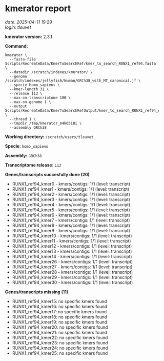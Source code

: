 # kmerator report
*date: 2025-04-11 19:29*  
*login: tlouvet*

**kmerator version:** 2.3.1

**Command:**

```
kmerator \
  --fasta-file Scripts/RecreateData/KmerToSearchRef/kmer_to_search_RUNX1_ref94.fasta \
  --datadir /scratch/indexes/kmerator/ \
  --genome /scratch/indexes/jellyfish/human/GRCh38_with_MT_canonical.jf \
  --specie homo_sapiens \
  --kmer-length 31 \
  --release 113 \
  --max-on-transcriptome 100 \
  --max-on-genome 1 \
  --output Scripts/RecreateData/KmerToSearchRefOutput/kmer_to_search_RUNX1_ref94_output \
  --thread 1 \
  --tmpdir /tmp/kmerator_m4k05i8i \
  --assembly GRCh38
```

**Working directory:** `/scratch/users/tlouvet`

**Specie:** `homo_sapiens`

**Assembly:** `GRCh38`

**Transcriptome release:** `113`

**Genes/transcripts succesfully done (20)**

- RUNX1_ref94_kmer0 - kmers/contigs: 1/1 (level: transcript)
- RUNX1_ref94_kmer1 - kmers/contigs: 1/1 (level: transcript)
- RUNX1_ref94_kmer2 - kmers/contigs: 1/1 (level: transcript)
- RUNX1_ref94_kmer3 - kmers/contigs: 1/1 (level: transcript)
- RUNX1_ref94_kmer4 - kmers/contigs: 1/1 (level: transcript)
- RUNX1_ref94_kmer5 - kmers/contigs: 1/1 (level: transcript)
- RUNX1_ref94_kmer6 - kmers/contigs: 1/1 (level: transcript)
- RUNX1_ref94_kmer7 - kmers/contigs: 1/1 (level: transcript)
- RUNX1_ref94_kmer8 - kmers/contigs: 1/1 (level: transcript)
- RUNX1_ref94_kmer9 - kmers/contigs: 1/1 (level: transcript)
- RUNX1_ref94_kmer10 - kmers/contigs: 1/1 (level: transcript)
- RUNX1_ref94_kmer11 - kmers/contigs: 1/1 (level: transcript)
- RUNX1_ref94_kmer12 - kmers/contigs: 1/1 (level: transcript)
- RUNX1_ref94_kmer13 - kmers/contigs: 1/1 (level: transcript)
- RUNX1_ref94_kmer14 - kmers/contigs: 1/1 (level: transcript)
- RUNX1_ref94_kmer26 - kmers/contigs: 1/1 (level: transcript)
- RUNX1_ref94_kmer27 - kmers/contigs: 1/1 (level: transcript)
- RUNX1_ref94_kmer28 - kmers/contigs: 1/1 (level: transcript)
- RUNX1_ref94_kmer29 - kmers/contigs: 1/1 (level: transcript)
- RUNX1_ref94_kmer30 - kmers/contigs: 1/1 (level: transcript)


**Genes/transcripts missing (11)**

- RUNX1_ref94_kmer15: no specific kmers found
- RUNX1_ref94_kmer16: no specific kmers found
- RUNX1_ref94_kmer17: no specific kmers found
- RUNX1_ref94_kmer18: no specific kmers found
- RUNX1_ref94_kmer19: no specific kmers found
- RUNX1_ref94_kmer20: no specific kmers found
- RUNX1_ref94_kmer21: no specific kmers found
- RUNX1_ref94_kmer22: no specific kmers found
- RUNX1_ref94_kmer23: no specific kmers found
- RUNX1_ref94_kmer24: no specific kmers found
- RUNX1_ref94_kmer25: no specific kmers found
